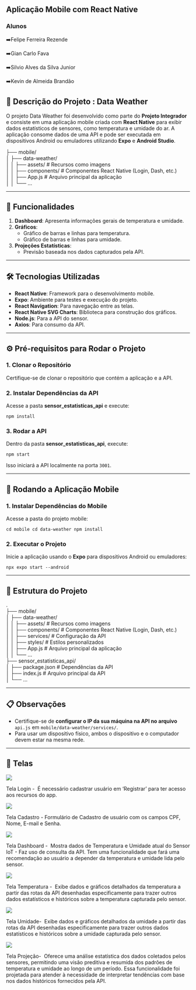 
##  **Aplicação Mobile com React Native**

### Alunos
➡️Felipe Ferreira Rezende

➡️Gian Carlo Fava

➡️Silvio Alves da Silva Junior

➡️Kevin de Almeida Brandão

## 📖 Descrição do Projeto : Data Weather

O projeto Data Weather foi desenvolvido como parte do **Projeto Integrador** e consiste em uma aplicação mobile criada com **React Native** para exibir dados estatísticos de sensores, como temperatura e umidade do ar. A aplicação consome dados de uma API e pode ser executada em dispositivos Android ou emuladores utilizando **Expo** e **Android Studio**.

├── mobile/  
│ ├── data-weather/  
│ │ ├── assets/ # Recursos como imagens  
│ │ ├── components/ # Componentes React Native (Login, Dash, etc.)  
│ │ ├── App.js # Arquivo principal da aplicação  
│ │ └── ...  

---

## 🚀 Funcionalidades

1.  **Dashboard**: Apresenta informações gerais de temperatura e umidade.
2.  **Gráficos**:
    *   Gráfico de barras e linhas para temperatura.
    *   Gráfico de barras e linhas para umidade.
3.  **Projeções Estatísticas**:
    *   Previsão baseada nos dados capturados pela API.

---

## 🛠️ Tecnologias Utilizadas

*   **React Native**: Framework para o desenvolvimento mobile.
*   **Expo**: Ambiente para testes e execução do projeto.
*   **React Navigation**: Para navegação entre as telas.
*   **React Native SVG Charts**: Biblioteca para construção dos gráficos.
*   **Node.js**: Para a API do sensor.
*   **Axios**: Para consumo da API.

---

## ⚙️ Pré-requisitos para Rodar o Projeto

### 1\. Clonar o Repositório

Certifique-se de clonar o repositório que contém a aplicação e a API.

### 2\. Instalar Dependências da API

Acesse a pasta **sensor\_estatisticas\_api** e execute:

`npm install`

### 3\. Rodar a API

Dentro da pasta **sensor\_estatisticas\_api**, execute:

`npm start`

Isso iniciará a API localmente na porta `3001`.

---

## 📱 Rodando a Aplicação Mobile

### 1\. Instalar Dependências do Mobile

Acesse a pasta do projeto mobile:

`cd mobile cd data-weather npm install`

### 2\. Executar o Projeto

Inicie a aplicação usando o **Expo** para dispositivos Android ou emuladores:

`npx expo start --android`

---

## 📝 Estrutura do Projeto

.  
├── mobile/  
│ ├── data-weather/  
│ │ ├── assets/ # Recursos como imagens  
│ │ ├── components/ # Componentes React Native (Login, Dash, etc.)  
│ │ ├── services/ # Configuração da API  
│ │ ├── styles/ # Estilos personalizados  
│ │ ├── App.js # Arquivo principal da aplicação  
│ │ └── ...  
├── sensor\_estatisticas\_api/  
│ ├── package.json # Dependências da API  
│ ├── index.js # Arquivo principal da API  
│ └── ...

---

## 📋 Observações

*   Certifique-se de **configurar o IP da sua máquina na API no arquivo** `api.js` em `mobile/data-weather/services/`.
*   Para usar um dispositivo físico, ambos o dispositivo e o computador devem estar na mesma rede.

---

## 📱 Telas

![](https://33333.cdn.cke-cs.com/kSW7V9NHUXugvhoQeFaf/images/9141c77a5270d373e18a244bb64752d39cdac25313beb68d.png)

Tela Login -  É necessário cadastrar usuário em ‘Registrar’ para ter acesso aos recursos do app.

![](https://33333.cdn.cke-cs.com/kSW7V9NHUXugvhoQeFaf/images/9997e3b204a883338ed7821d3182ba7c76e16589d66f8f6a.png)

Tela Cadastro - Formulário de Cadastro de usuário com os campos CPF, Nome, E-mail e Senha.

![](https://33333.cdn.cke-cs.com/kSW7V9NHUXugvhoQeFaf/images/043ba8510e8387bf6264f89f19531ff6fc26b6b829a69a66.png)

Tela Dashboard -  Mostra dados de Temperatura e Umidade atual do Sensor IoT - Faz uso de consulta da API. Tem uma funcionalidade que fará uma recomendação ao usuário a depender da temperatura e umidade lida pelo sensor. 

![](https://33333.cdn.cke-cs.com/kSW7V9NHUXugvhoQeFaf/images/221c2223f5a41888ec45124cedc49b57875cd57394a6eccd.png)

Tela Temperatura -  Exibe dados e gráficos detalhados da temperatura a partir das rotas da API desenhadas especificamente para trazer outros dados estatísticos e históricos sobre a temperatura capturada pelo sensor.

![](https://33333.cdn.cke-cs.com/kSW7V9NHUXugvhoQeFaf/images/b8b963950f019e0499326bd9d874e0de29e43cadf2c0d7db.png)

Tela Umidade-  Exibe dados e gráficos detalhados da umidade a partir das rotas da API desenhadas especificamente para trazer outros dados estatísticos e históricos sobre a umidade capturada pelo sensor.

![](https://33333.cdn.cke-cs.com/kSW7V9NHUXugvhoQeFaf/images/400db7e7cd9b72fd3a0890f0adfcb97e77980bc8d2337d9a.png)

Tela Projeção-  Oferece uma análise estatística dos dados coletados pelos sensores, permitindo uma visão preditiva e resumida dos padrões de temperatura e umidade ao longo de um período. Essa funcionalidade foi projetada para atender à necessidade de interpretar tendências com base nos dados históricos fornecidos pela API.

